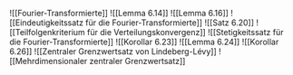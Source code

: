 ![[Fourier-Transformierte]]
![[Lemma 6.14]]
![[Lemma 6.16]]
![[Eindeutigkeitssatz für die Fourier-Transformierte]]
![[Satz 6.20]]
![[Teilfolgenkriterium für die Verteilungskonvergenz]]
![[Stetigkeitssatz für die Fourier-Transformierte]]
![[Korollar 6.23]]
![[Lemma 6.24]]
![[Korollar 6.26]]
![[Zentraler Grenzwertsatz von Lindeberg-Lévy]]
![[Mehrdimensionaler zentraler Grenzwertsatz]]